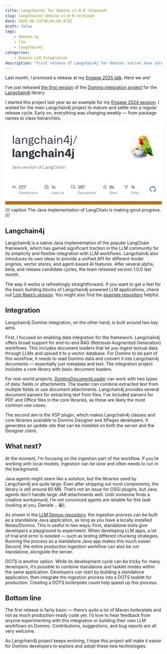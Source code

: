 ```yaml
---
title: Langchain4j for Domino v1.0.0 released!
slug: langchain4j-domino-v1-0-0-released
date: 2025-06-13T10:03:04.472Z
draft: false
tags:
    - domino-iq
    - llm
    - langchain4j
categories:
    - Domino-LLM Integration
description: "First release of Langchain4j for Domino: native Java integration, document loaders, and XSP support to bring LLM workflows to Domino apps."
---
```


Last month, I promised a release at my [Engage 2025 talk](https://speakerdeck.com/sbasegmez/engage-2025-transforming-domino-applications-with-llms-dominoiq-and-beyond). Here we are!

I’ve just released [the first version](https://github.com/sbasegmez/langchain4j-domino/tree/develop) of the [Domino integration project](https://www.openntf.org/main.nsf/project.xsp?r=project/LangChain4j%20for%20Domino) for the [Langchain4j](https://github.com/langchain4j/langchain4j) library.
<!-- more -->
I started this project last year as an example for my [Engage 2024 session](https://speakerdeck.com/sbasegmez/engage-2024-experimenting-with-integrating-large-language-models-into-domino-apps). I waited for the main Langchain4j project to mature and settle into a regular release cycle. Early on, everything was changing weekly — from package names to class hierarchies.

![Langchain4j Project Cover](../../images/posts/2025-06-langchain4j-for-domino-v100-released/image.png)
/// caption
The Java implementation of LangChain is making good progress.
///

## Langchain4j

Langchain4j is a native Java implementation of the popular LangChain framework, which has gained significant traction in the LLM community for its simplicity and flexible integration with LLM workflows. Langchain4j also introduces its own ideas to provide a unified API for different model engines, vector stores, and agent-based AI features. After several alpha, beta, and release candidate cycles, the team released version 1.0.0 last month.

The way it works is refreshingly straightforward. If you want to get a feel for the basic building blocks of Langchain4j-powered LLM applications, check out [Lize Raes’s session](https://www.youtube.com/watch?v=Ewr1KYPtLa0). You might also find the [example repository](https://github.com/langchain4j/langchain4j-examples) helpful.

## Integration

Langchain4j Domino integration, on the other hand, is built around two key aims.

First, I focused on enabling data integration for the framework. Langchain4j offers broad support for end-to-end RAG (Retrieval-Augmented Generation) workflows. This includes document loaders that let you ingest textual data through LLMs and upload it to a vector database. For Domino to be part of this workflow, it needs to read Domino data and convert it into Langchain4j documents — essentially just metadata and text. The integration project includes a core library with basic document loaders.

For real-world projects, [DominoDocumentLoader](https://github.com/sbasegmez/langchain4j-domino/blob/develop/core-libs/langchain4j-domino/src/main/java/org/openntf/langchain4j/data/DominoDocumentLoader.java) can work with two types of data: fields or attachments. The loader can combine extracted text from multiple fields or use document attachments. Langchain4j provides several document parsers for extracting text from files. I’ve included parsers for PDF and Office files in the core libraries, as these are likely the most common use cases.

The second aim is the XSP plugin, which makes Langchain4j classes and core libraries available to Domino Designer and XPages developers. It generates an update site that can be installed on both the server and the Designer client.

## What next?

At the moment, I’m focusing on the ingestion part of the workflow. If you’re working with local models, ingestion can be slow and often needs to run in the background.

Java agents might seem like a solution, but the libraries used by Langchain4j are quite large. Even after stripping out most components, the library is still around 60 MB. That’s not an issue for OSGi plugins, but Java agents don’t handle large JAR attachments well. Until someone finds a creative workaround, I’m not convinced agents are reliable for this task (looking at you, Daniele… 😁).

As shown in the [LLM Demos repository](https://github.com/sbasegmez/LLM-Demos/tree/1438717d1bf153d55f2aee22bc0a9e92a1d6c4af/langchain4j-demos-cli/src/main/java/com/developi/llm/demo), the ingestion process can be built as a standalone Java application, as long as you have a locally installed Notes/Domino. This is useful in two ways: First, standalone tools give developers a playground to experiment. When developing LLM apps, a lot of trial and error is needed — such as testing different chunking strategies. Running the process as a standalone Java app makes this much easier. Second, the entire production ingestion workflow can also be run standalone, alongside the server.

DOTS is another option. While its development cycle can be tricky for many developers, it’s possible to combine standalone and tasklet modes within the same application. Developers can start by building a standalone application, then integrate the ingestion process into a DOTS tasklet for production. Creating a DOTS boilerplate could help speed up this process.

## Bottom line

The first release is fairly basic — there’s quite a lot of Maven boilerplate and not as much production-ready code yet. I’d love to hear feedback from anyone experimenting with this integration or building their own LLM workflows on Domino. Contributions, suggestions, and bug reports are all very welcome.

As Langchain4j project keeps evolving, I hope this project will make it easier for Domino developers to explore and adopt these new technologies.
